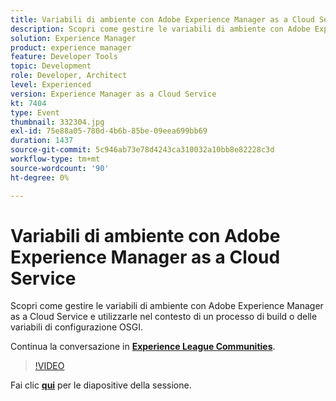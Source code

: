 ```yaml
---
title: Variabili di ambiente con Adobe Experience Manager as a Cloud Service
description: Scopri come gestire le variabili di ambiente con Adobe Experience Manager as a Cloud Service e utilizzarle nel contesto di un processo di build o delle variabili di configurazione OSGI.
solution: Experience Manager
product: experience manager
feature: Developer Tools
topic: Development
role: Developer, Architect
level: Experienced
version: Experience Manager as a Cloud Service
kt: 7404
type: Event
thumbnail: 332304.jpg
exl-id: 75e88a05-780d-4b6b-85be-09eea699bb69
duration: 1437
source-git-commit: 5c946ab73e78d4243ca310032a10bb8e82228c3d
workflow-type: tm+mt
source-wordcount: '90'
ht-degree: 0%

---
```


# Variabili di ambiente con Adobe Experience Manager as a Cloud Service

Scopri come gestire le variabili di ambiente con Adobe Experience Manager as a Cloud Service e utilizzarle nel contesto di un processo di build o delle variabili di configurazione OSGI.

Continua la conversazione in **[Experience League Communities](https://adobe.ly/36Yd3v6)**.

>[!VIDEO](https://video.tv.adobe.com/v/332304/?quality=12&learn=on&hidetitle=true)

Fai clic **[qui](/help/adobe-developers-live/assets/environment-variables-aemcs.pdf)** per le diapositive della sessione.
